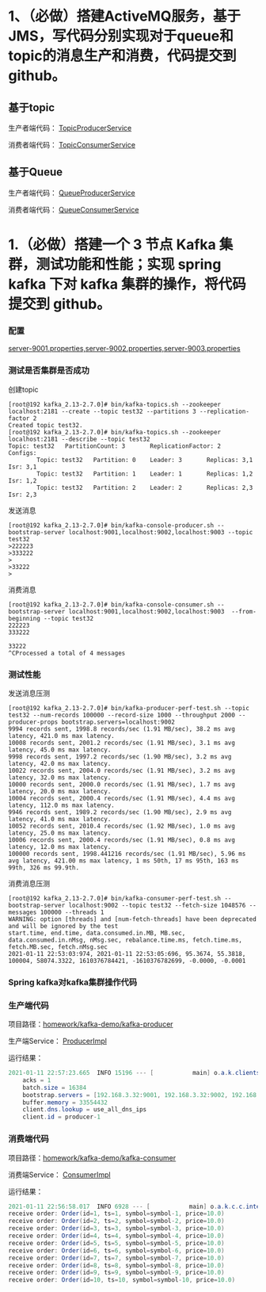 # 1、（必做）搭建ActiveMQ服务，基于JMS，写代码分别实现对于queue和topic的消息生产和消费，代码提交到github。

## 基于topic

生产者端代码： [TopicProducerService](https://github.com/cocoZwwang/JAVA-000/blob/main/Week_13/homework/activeMq-demo/activemq-producer/src/main/java/pers/cocoadel/learning/activemq/producer/TopicProducerService.java)  

消费者端代码： [TopicConsumerService](https://github.com/cocoZwwang/JAVA-000/blob/main/Week_13/homework/activeMq-demo/activemq-consumer/src/main/java/pers/cocoadel/learning/activemq/consumer/TopicConsumerService.java)

## 基于Queue

生产者端代码： [QueueProducerService](https://github.com/cocoZwwang/JAVA-000/blob/main/Week_13/homework/activeMq-demo/activemq-producer/src/main/java/pers/cocoadel/learning/activemq/producer/QueueProducerService.java)  

消费者端代码： [QueueConsumerService](https://github.com/cocoZwwang/JAVA-000/blob/main/Week_13/homework/activeMq-demo/activemq-consumer/src/main/java/pers/cocoadel/learning/activemq/consumer/QueueConsumerService.java)  



#  1.（必做）搭建一个 3 节点 Kafka 集群，测试功能和性能；实现 spring kafka 下对 kafka 集群的操作，将代码提交到 github。

### 配置

[server-9001.properties,server-9002.properties,server-9003.properties](https://github.com/cocoZwwang/JAVA-000/tree/main/Week_13/kafka-cluster/config)

### 测试是否集群是否成功

创建topic

```shell
[root@192 kafka_2.13-2.7.0]# bin/kafka-topics.sh --zookeeper localhost:2181 --create --topic test32 --partitions 3 --replication-factor 2
Created topic test32.
[root@192 kafka_2.13-2.7.0]# bin/kafka-topics.sh --zookeeper localhost:2181 --describe --topic test32
Topic: test32   PartitionCount: 3       ReplicationFactor: 2    Configs:
        Topic: test32   Partition: 0    Leader: 3       Replicas: 3,1   Isr: 3,1
        Topic: test32   Partition: 1    Leader: 1       Replicas: 1,2   Isr: 1,2
        Topic: test32   Partition: 2    Leader: 2       Replicas: 2,3   Isr: 2,3

```

发送消息

```shell
[root@192 kafka_2.13-2.7.0]# bin/kafka-console-producer.sh --bootstrap-server localhost:9001,localhost:9002,localhost:9003 --topic test32
>222223
>333222
>
>33222
>
```

消费消息

```shell
[root@192 kafka_2.13-2.7.0]# bin/kafka-console-consumer.sh --bootstrap-server localhost:9001,localhost:9002,localhost:9003  --from-beginning --topic test32
222223
333222

33222
^CProcessed a total of 4 messages
```

### 测试性能

发送消息压测

```shell
[root@192 kafka_2.13-2.7.0]# bin/kafka-producer-perf-test.sh --topic test32 --num-records 100000 --record-size 1000 --throughput 2000 --producer-props bootstrap.servers=localhost:9002
9994 records sent, 1998.8 records/sec (1.91 MB/sec), 38.2 ms avg latency, 421.0 ms max latency.
10008 records sent, 2001.2 records/sec (1.91 MB/sec), 3.1 ms avg latency, 45.0 ms max latency.
9998 records sent, 1997.2 records/sec (1.90 MB/sec), 3.2 ms avg latency, 42.0 ms max latency.
10022 records sent, 2004.0 records/sec (1.91 MB/sec), 3.2 ms avg latency, 32.0 ms max latency.
10000 records sent, 2000.0 records/sec (1.91 MB/sec), 1.7 ms avg latency, 20.0 ms max latency.
10004 records sent, 2000.4 records/sec (1.91 MB/sec), 4.4 ms avg latency, 112.0 ms max latency.
9946 records sent, 1989.2 records/sec (1.90 MB/sec), 2.9 ms avg latency, 41.0 ms max latency.
10052 records sent, 2010.4 records/sec (1.92 MB/sec), 1.0 ms avg latency, 25.0 ms max latency.
10006 records sent, 2000.4 records/sec (1.91 MB/sec), 0.8 ms avg latency, 12.0 ms max latency.
100000 records sent, 1998.441216 records/sec (1.91 MB/sec), 5.96 ms avg latency, 421.00 ms max latency, 1 ms 50th, 17 ms 95th, 163 ms 99th, 326 ms 99.9th.
```

消费消息压测

```shell
[root@192 kafka_2.13-2.7.0]# bin/kafka-consumer-perf-test.sh --bootstrap-server localhost:9002 --topic test32 --fetch-size 1048576 --messages 100000 --threads 1
WARNING: option [threads] and [num-fetch-threads] have been deprecated and will be ignored by the test
start.time, end.time, data.consumed.in.MB, MB.sec, data.consumed.in.nMsg, nMsg.sec, rebalance.time.ms, fetch.time.ms, fetch.MB.sec, fetch.nMsg.sec
2021-01-11 22:53:03:974, 2021-01-11 22:53:05:696, 95.3674, 55.3818, 100004, 58074.3322, 1610376784421, -1610376782699, -0.0000, -0.0001
```

### Spring kafka对kafka集群操作代码

### 生产端代码

项目路径：[homework/kafka-demo/kafka-producer](homework/kafka-demo/kafka-producer)

生产端Service： [ProducerImpl](https://github.com/cocoZwwang/JAVA-000/blob/main/Week_13/homework/kafka-demo/kafka-producer/src/main/java/pers/cocoadel/learning/kafka/producer/ProducerImpl.java) 

运行结果：

```java
2021-01-11 22:57:23.665  INFO 15196 --- [           main] o.a.k.clients.producer.ProducerConfig    : ProducerConfig values: 
	acks = 1
	batch.size = 16384
	bootstrap.servers = [192.168.3.32:9001, 192.168.3.32:9002, 192.168.3.32:9003]
	buffer.memory = 33554432
	client.dns.lookup = use_all_dns_ips
	client.id = producer-1
```

### 消费端代码

项目路径：[homework/kafka-demo/kafka-consumer](https://github.com/cocoZwwang/JAVA-000/tree/main/Week_13/homework/kafka-demo/kafka-consumer)

消费端Service： [ConsumerImpl](https://github.com/cocoZwwang/JAVA-000/blob/main/Week_13/homework/kafka-demo/kafka-consumer/src/main/java/pers/cocoade/learning/kafka/consumer/ConsumerImpl.java) 

运行结果：

```java
2021-01-11 22:56:58.017  INFO 6928 --- [           main] o.a.k.c.c.internals.SubscriptionState    : [Consumer clientId=consumer-pers.ocoadel-1, groupId=pers.ocoadel] Resetting offset for partition order.test-0 to offset 0.
receive order: Order(id=1, ts=1, symbol=symbol-1, price=10.0)
receive order: Order(id=2, ts=2, symbol=symbol-2, price=10.0)
receive order: Order(id=3, ts=3, symbol=symbol-3, price=10.0)
receive order: Order(id=4, ts=4, symbol=symbol-4, price=10.0)
receive order: Order(id=5, ts=5, symbol=symbol-5, price=10.0)
receive order: Order(id=6, ts=6, symbol=symbol-6, price=10.0)
receive order: Order(id=7, ts=7, symbol=symbol-7, price=10.0)
receive order: Order(id=8, ts=8, symbol=symbol-8, price=10.0)
receive order: Order(id=9, ts=9, symbol=symbol-9, price=10.0)
receive order: Order(id=10, ts=10, symbol=symbol-10, price=10.0)
```



### 







